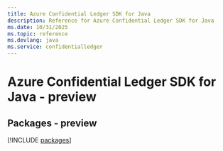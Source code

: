 ```yaml
---
title: Azure Confidential Ledger SDK for Java
description: Reference for Azure Confidential Ledger SDK for Java
ms.date: 10/31/2025
ms.topic: reference
ms.devlang: java
ms.service: confidentialledger
---
```

# Azure Confidential Ledger SDK for Java - preview
## Packages - preview
[!INCLUDE [packages](confidential-ledger-index.md)]